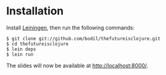 Installation
============

Install [Leiningen](https://github.com/technomancy/leiningen), then
run the following commands:

    $ git clone git://github.com/bodil/thefutureisclojure.git
    $ cd thefutureisclojure
    $ lein deps
    $ lein run

The slides will now be available at [http://localhost:8000/](http://localhost:8000/).
